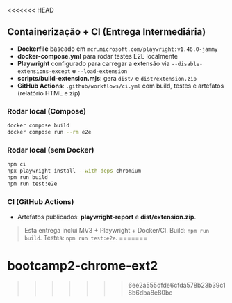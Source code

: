 <<<<<<< HEAD


## Containerização + CI (Entrega Intermediária)
- **Dockerfile** baseado em `mcr.microsoft.com/playwright:v1.46.0-jammy`
- **docker-compose.yml** para rodar testes E2E localmente
- **Playwright** configurado para carregar a extensão via `--disable-extensions-except` e `--load-extension`
- **scripts/build-extension.mjs**: gera `dist/` e `dist/extension.zip`
- **GitHub Actions**: `.github/workflows/ci.yml` com build, testes e artefatos (relatório HTML e zip)

### Rodar local (Compose)
```bash
docker compose build
docker compose run --rm e2e
```

### Rodar local (sem Docker)
```bash
npm ci
npx playwright install --with-deps chromium
npm run build
npm run test:e2e
```

### CI (GitHub Actions)
- Artefatos publicados: **playwright-report** e **dist/extension.zip**.


> Esta entrega inclui MV3 + Playwright + Docker/CI. Build: `npm run build`. Testes: `npm run test:e2e`.
=======
# bootcamp2-chrome-ext2
>>>>>>> 6ee2a555dfde6cfda578b23b39c18b6dba8e80be
